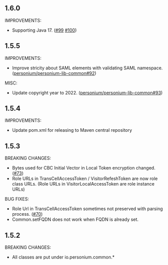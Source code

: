 ## 1.6.0
IMPROVEMENTS:
* Supporting Java 17. ([#99](https://github.com/personium/personium-lib-common/pull/99) [#100](https://github.com/personium/personium-lib-common/pull/100))

## 1.5.5
IMPROVEMENTS:
* Improve stricity about SAML elements with validating SAML namespace.
([personium/personium-lib-common#92](https://github.com/personium/personium-lib-common/pull/92))

MISC:
* Update copyright year to 2022. ([personium/personium-lib-common#93](https://github.com/personium/personium-lib-common/pull/93))

## 1.5.4
IMPROVEMENTS:
* Update pom.xml for releasing to Maven central repository

## 1.5.3
BREAKING CHANGES:
* Bytes used for CBC Initial Vector in Local Token encryption changed. ([#73](https://github.com/personium/personium-lib-common/issues/73))
* Role URLs in TransCellAccessToken / VisitorRefeshToken are now role class URLs. (Role URLs in VisitorLocalAccessToken are role instance URLs)

BUG FIXES:
* Role Url in TransCellAccessToken sometimes not preserved with parsing process. ([#70](https://github.com/personium/personium-lib-common/issues/70))
* Common.setFQDN does not work when FQDN is already set.

## 1.5.2
BREAKING CHANGES:
* All classes are put under io.personium.common.*


